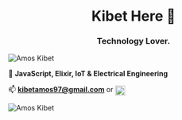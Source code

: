<h1 align="center">Kibet Here 👻</h1>
<h3 align="center">Technology Lover.</h3>

<p align="left"> <img src="https://komarev.com/ghpvc/?username=amos-kibet" alt="Amos Kibet" /> </p>

 :hammer: **JavaScript, Elixir, IoT & Electrical Engineering**

 📫 **kibetamos97@gmail.com** or <a href="https://linkedin.com/in/amos-kibet" target="blank"><img align="center" src="https://cdn.jsdelivr.net/npm/simple-icons@3.0.1/icons/linkedin.svg" alt="Amos Kibet" height="20" width="20" /></a>


<p align="left"> <img src="https://github-readme-stats.vercel.app/api?username=amos-kibet&show_icons=true" alt="Amos Kibet" /> </p>

<p align="center">





